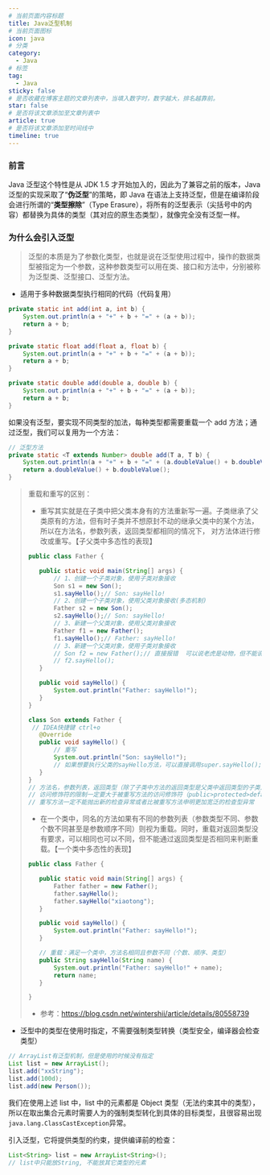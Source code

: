 ```yaml
---
# 当前页面内容标题
title: Java泛型机制
# 当前页面图标
icon: java
# 分类
category:
  - Java
# 标签
tag:
  - Java
sticky: false
# 是否收藏在博客主题的文章列表中，当填入数字时，数字越大，排名越靠前。
star: false
# 是否将该文章添加至文章列表中
article: true
# 是否将该文章添加至时间线中
timeline: true
---
```


### 前言

Java 泛型这个特性是从 JDK 1.5 才开始加入的，因此为了兼容之前的版本，Java 泛型的实现采取了“**伪泛型**”的策略，即 Java 在语法上支持泛型，但是在编译阶段会进行所谓的“**类型擦除**”（Type Erasure），将所有的泛型表示（尖括号中的内容）都替换为具体的类型（其对应的原生态类型），就像完全没有泛型一样。

### 为什么会引入泛型

> 泛型的本质是为了参数化类型，也就是说在泛型使用过程中，操作的数据类型被指定为一个参数，这种参数类型可以用在类、接口和方法中，分别被称为泛型类、泛型接口、泛型方法。

- 适用于多种数据类型执行相同的代码（代码复用）

```java
private static int add(int a, int b) {
    System.out.println(a + "+" + b + "=" + (a + b));
    return a + b;
}

private static float add(float a, float b) {
    System.out.println(a + "+" + b + "=" + (a + b));
    return a + b;
}

private static double add(double a, double b) {
    System.out.println(a + "+" + b + "=" + (a + b));
    return a + b;
}
```

如果没有泛型，要实现不同类型的加法，每种类型都需要重载一个 add 方法；通过泛型，我们可以复用为一个方法：

```java
// 泛型方法
private static <T extends Number> double add(T a, T b) {
    System.out.println(a + "+" + b + "=" + (a.doubleValue() + b.doubleValue()));
    return a.doubleValue() + b.doubleValue();
}
```

> 重载和重写的区别：
>
> - 重写其实就是在子类中把父类本身有的方法重新写一遍。子类继承了父类原有的方法，但有时子类并不想原封不动的继承父类中的某个方法，所以在方法名，参数列表，返回类型都相同的情况下， 对方法体进行修改或重写。【子父类中多态性的表现】
>
> ```java
> public class Father {
>
>    public static void main(String[] args) {
>        // 1、创建一个子类对象，使用子类对象接收
>        Son s1 = new Son();
>        s1.sayHello();// Son: sayHello!
>        // 2、创建一个子类对象，使用父类对象接收(多态机制)
>        Father s2 = new Son();
>        s2.sayHello();// Son: sayHello!
>        // 3、新建一个父类对象，使用父类对象接收
>        Father f1 = new Father();
>        f1.sayHello();// Father: sayHello!
>        // 3、新建一个父类对象，使用子类对象接收
>        // Son f2 = new Father();// 直接报错  可以说老虎是动物，但不能说动物是老虎
>        // f2.sayHello();
>    }
>
>    public void sayHello() {
>        System.out.println("Father: sayHello!");
>    }
> }
>
> class Son extends Father {
>  // IDEA快捷键 ctrl+o
>    @Override
>    public void sayHello() {
>        // 重写
>        System.out.println("Son: sayHello!");
>        // 如果想要执行父类的sayHello方法，可以直接调用super.sayHello();
>    }
> }
> // 方法名，参数列表，返回类型（除了子类中方法的返回类型是父类中返回类型的子类）必须相同
> // 访问修饰符的限制一定要大于被重写方法的访问修饰符（public>protected>default>private)
> // 重写方法一定不能抛出新的检查异常或者比被重写方法申明更加宽泛的检查型异常
> ```
>
> - 在一个类中，同名的方法如果有不同的参数列表（参数类型不同、参数个数不同甚至是参数顺序不同）则视为重载。同时，重载对返回类型没有要求，可以相同也可以不同，但不能通过返回类型是否相同来判断重载。【一个类中多态性的表现】
>
> ```java
> public class Father {
>
>    public static void main(String[] args) {
>        Father father = new Father();
>        father.sayHello();
>        father.sayHello("xiaotong");
>    }
>
>    public void sayHello() {
>        System.out.println("Father: sayHello!");
>    }
>
>    // 重载：满足一个类中，方法名相同且参数不同（个数、顺序、类型）
>    public String sayHello(String name) {
>        System.out.println("Father: sayHello!" + name);
>        return name;
>    }
>
> }
> ```
>
> - 参考：https://blog.csdn.net/wintershii/article/details/80558739

- 泛型中的类型在使用时指定，不需要强制类型转换（类型安全，编译器会检查类型）

```java
// ArrayList有泛型机制，但是使用的时候没有指定
List list = new ArrayList();
list.add("xxString");
list.add(100d);
list.add(new Person());
```

我们在使用上述 list 中，list 中的元素都是 Object 类型（无法约束其中的类型），所以在取出集合元素时需要人为的强制类型转化到具体的目标类型，且很容易出现`java.lang.ClassCastException`异常。

引入泛型，它将提供类型的约束，提供编译前的检查：

```java
List<String> list = new ArrayList<String>();
// list中只能放String, 不能放其它类型的元素
```
